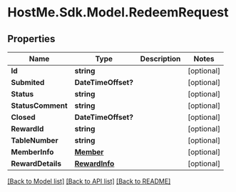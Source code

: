 # HostMe.Sdk.Model.RedeemRequest
## Properties

Name | Type | Description | Notes
------------ | ------------- | ------------- | -------------
**Id** | **string** |  | [optional] 
**Submited** | **DateTimeOffset?** |  | [optional] 
**Status** | **string** |  | [optional] 
**StatusComment** | **string** |  | [optional] 
**Closed** | **DateTimeOffset?** |  | [optional] 
**RewardId** | **string** |  | [optional] 
**TableNumber** | **string** |  | [optional] 
**MemberInfo** | [**Member**](Member.md) |  | [optional] 
**RewardDetails** | [**RewardInfo**](RewardInfo.md) |  | [optional] 

[[Back to Model list]](../README.md#documentation-for-models) [[Back to API list]](../README.md#documentation-for-api-endpoints) [[Back to README]](../README.md)

